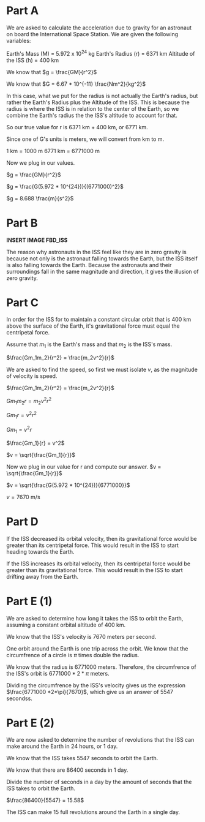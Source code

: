 # Part A
We are asked to calculate the acceleration due to gravity for an astronaut on board the International Space Station. We are given the following variables:

Earth's Mass (M) = 5.972 x 10<sup>24</sup> kg
Earth's Radius (r) = 6371 km
Altitude of the ISS (h) = 400 km

We know that $g = \frac{GM}{r^2}$

We know that $G = 6.67 * 10^{-11} \frac{Nm^2}{kg^2}$

In this case, what we put for the radius is not actually the Earth's radius, but rather the Earth's Radius plus the Altitude of the ISS. This is because the radius is where the ISS is in relation to the center of the Earth, so we combine the Earth's radius the the ISS's altitude to account for that. 

So our true value for r is 6371 km + 400 km, or 6771 km.

Since one of G's units is meters, we will convert from km to m.

1 km = 1000 m
6771 km = 6771000 m

Now we plug in our values.

$g = \frac{GM}{r^2}$

$g = \frac{G(5.972 * 10^{24})}{(6771000)^2}$

$g = 8.688 \frac{m}{s^2}$ 

# Part B

**INSERT IMAGE FBD_ISS**

The reason why astronauts in the ISS feel like they are in zero gravity is because not only is the astronaut falling towards the Earth, but the ISS itself is also falling towards the Earth. Because the astronauts and their surroundings fall in the same magnitude and direction, it gives the illusion of zero gravity.

# Part C

In order for the ISS for to maintain a constant circular orbit that is 400 km above the surface of the Earth, it's gravitational force must equal the centripetal force.

Assume that $m_1$ is the Earth's mass and that $m_2$ is the ISS's mass.

$\frac{Gm_1m_2}{r^2} = \frac{m_2v^2}{r}$

We are asked to find the speed, so first we must isolate $v$, as the magnitude of velocity is speed.

$\frac{Gm_1m_2}{r^2} = \frac{m_2v^2}{r}$

$Gm_1m_2r = m_2v^2r^2$

$Gm_1r = v^2r^2$

$Gm_1 = v^2r$

$\frac{Gm_1}{r} = v^2$

$v = \sqrt{\frac{Gm_1}{r}}$

Now we plug in our value for r and compute our answer.
$v = \sqrt{\frac{Gm_1}{r}}$

$v = \sqrt{\frac{G(5.972 * 10^{24})}{6771000}}$

$v = 7670$ m/s

# Part D

If the ISS decreased its orbital velocity, then its gravitational force would be greater than its centripetal force. This would result in the ISS to start heading towards the Earth.

If the ISS increases its orbital velocity, then its centripetal force would be greater than its gravitational force. This would result in the ISS to start drifting away from the Earth.

# Part E (1)

We are asked to determine how long it takes the ISS to orbit the Earth, assuming a constant orbital altitude of 400 km.

We know that the ISS's velocity is 7670 meters per second.

One orbit around the Earth is one trip across the orbit. We know that the circumfrence of a circle is $\pi$ times double the radius. 

We know that the radius is 6771000 meters. Therefore, the circumfrence of the ISS's orbit is $6771000*2*\pi$ meters. 

Dividing the circumfrence by the ISS's velocity gives us the expression $\frac{6771000 *2*\pi}{7670}$, which give us an answer of 5547 secondss.

# Part E (2)

We are now asked to determine the number of revolutions that the ISS can make around the Earth in 24 hours, or 1 day.

We know that the ISS takes 5547 seconds to orbit the Earth.

We know that there are 86400 seconds in 1 day.

Divide the number of seconds in a day by the amount of seconds that the ISS takes to orbit the Earth.

$\frac{86400}{5547} = 15.58$

The ISS can make 15 full revolutions around the Earth in a single day.